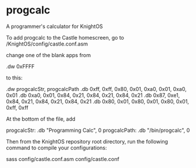 # progcalc
A programmer's calculator for KnightOS









To add progcalc to the Castle homescreen, go to /KnightOS/config/castle.conf.asm

change one of the blank apps from

.dw 0xFFFF

to this:

.dw progcalcStr, progcalcPath
.db 0xff, 0xff, 0x80, 0x01, 0xa0, 0x01, 0xa0, 0x01
.db 0xa0, 0x01, 0x84, 0x21, 0x84, 0x21, 0x84, 0x21
.db 0x87, 0xe1, 0x84, 0x21, 0x84, 0x21, 0x84, 0x21
.db 0x80, 0x01, 0x80, 0x01, 0x80, 0x01, 0xff, 0xff

At the bottom of the file, add 

progcalcStr:
    .db "Programming Calc", 0
progcalcPath:
    .db "/bin/progcalc", 0

Then from the KnightOS repository root directory, run the following command to compile your configurations:

sass config/castle.conf.asm config/castle.conf

